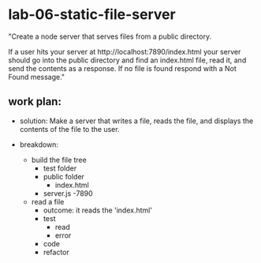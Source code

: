 # lab-06-static-file-server

"Create a node server that serves files from a public directory.

If a user hits your server at http://localhost:7890/index.html your server should go into the public directory and find an index.html file, read it, and send the contents as a response. If no file is found respond with a Not Found message."

## work plan:
- solution: 
    Make a server that writes a file, reads the file, and displays the contents of the file to the user.

- breakdown:
    - build the file tree
        - test folder
        - public folder
            - index.html
        - server.js
            -7890
    - read a file
        - outcome: it reads the 'index.html'
        - test
            - read
            - error
        - code
        - refactor
